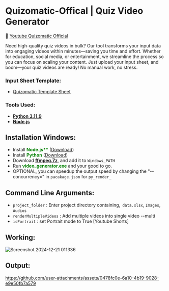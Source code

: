 # Quizomatic-Offical | Quiz Video Generator

🔴 [Youtube Quizomatic Official](https://www.youtube.com/channel/UC3jojKo62o781-lvA7i7vIQ)

Need high-quality quiz videos in bulk? Our tool transforms your input data into engaging videos within minutes—saving you time and effort. Whether for education, social media, or entertainment, we streamline the process so you can focus on scaling your content. Just upload your input sheet, and boom—your quiz videos are ready! No manual work, no stress.

### Input Sheet Template:

- [Quizomatic Template Sheet](https://docs.google.com/spreadsheets/d/1DVHUik84TMuUTCAKx6DDevTxcyE4COSqJxmo5J_RKd8/edit?usp=sharing)


### Tools Used:

- [**Python 3.11.9** ](https://www.python.org/ftp/python/3.11.9/python-3.11.9-amd64.exe)
- [**Node.js**](https://nodejs.org/en/download/prebuilt-installer)


## Installation Windows:

- Install <span style="color:green;font-weight:bold">Node.js**</span> ([Download](https://nodejs.org/en/download/prebuilt-installer))
- Install <span style="color:green;font-weight:bold">Python</span>  ([Download](https://www.python.org/downloads/release/python-3119/))
- Download <span style="color:green;font-weight:bold"><a href="https://drive.google.com/file/d/1HwEfMDmuNTqKxiLnsGssa6oib3pzVpEx/view?usp=sharing" target="_blank">ffmpeg.7z</a></span>, and add it to `Windows_PATH`
- Run <span style="color:green;font-weight:bold">video_generator.exe</span> and your good to go.
- OPTIONAL, you can speedup the output speed by changing the "--concurrency=" in `pacakage.json` for `py_render_`

## Command Line Arguments:
- `project_folder`       :  Enter project directory containing,` data.xlsx`, `Images`, `Audios`
- `renderMultipleVideos` :  Add multiple videos into single video  --multi
- `isPortrait`           :  set Portrait mode to True [Youtube Shorts]


## Working:

![Screenshot 2024-12-21 011336](https://github.com/user-attachments/assets/105362de-2317-4745-bdae-44b125ed6215)

## Output:

https://github.com/user-attachments/assets/0478fc0e-6a10-4b19-9028-e9e50fb7a579




